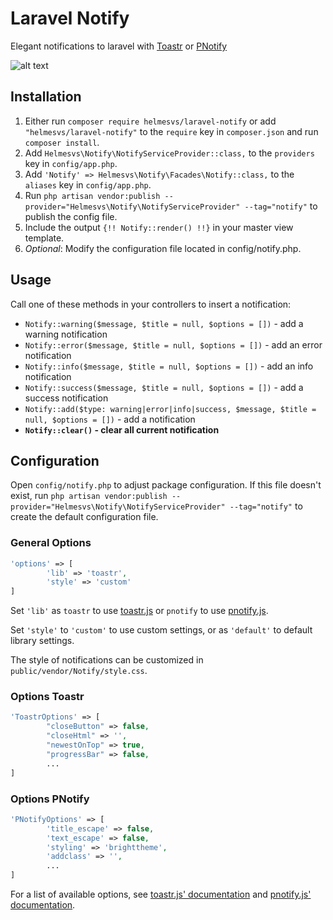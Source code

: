 Laravel Notify
======

Elegant notifications to laravel with [Toastr](https://github.com/CodeSeven/toastr) or [PNotify](https://github.com/sciactive/pnotify)

![alt text](https://i.imgur.com/Tt1L6Bt.png)

Installation
------------

1. Either run `composer require helmesvs/laravel-notify` or add `"helmesvs/laravel-notify"` to the `require` key in `composer.json` and run `composer install`.
2. Add `Helmesvs\Notify\NotifyServiceProvider::class,` to the `providers` key in `config/app.php`.
3. Add `'Notify' => Helmesvs\Notify\Facades\Notify::class,` to the `aliases` key in `config/app.php`.
4. Run `php artisan vendor:publish --provider="Helmesvs\Notify\NotifyServiceProvider" --tag="notify"` to publish the config file.
5. Include the output `{!! Notify::render() !!}` in your master view template.
6. *Optional*: Modify the configuration file located in config/notify.php.

Usage
-----

Call one of these methods in your controllers to insert a notification:
  - `Notify::warning($message, $title = null, $options = [])` - add a warning notification
  - `Notify::error($message, $title = null, $options = [])` - add an error notification
  - `Notify::info($message, $title = null, $options = [])` - add an info notification
  - `Notify::success($message, $title = null, $options = [])` - add a success notification
  - `Notify::add($type: warning|error|info|success, $message, $title = null, $options = [])` - add a notification
  - **`Notify::clear()` - clear all current notification**

Configuration
-------------

Open `config/notify.php` to adjust package configuration. If this file doesn't exist, run `php artisan vendor:publish --provider="Helmesvs\Notify\NotifyServiceProvider" --tag="notify"` to create the default configuration file.


### General Options 
``` php
'options' => [
        'lib' => 'toastr',
        'style' => 'custom'
]
```

Set `'lib'` as `toastr` to use [toastr.js](https://github.com/CodeSeven/toastr) or `pnotify` to use [pnotify.js](https://github.com/sciactive/pnotify).

Set `'style'` to `'custom'` to use custom settings, or as `'default'` to default library settings.

The style of notifications can be customized in `public/vendor/Notify/style.css`.

### Options Toastr
``` php
'ToastrOptions' => [
        "closeButton" => false,
        "closeHtml" => '',
        "newestOnTop" => true,
        "progressBar" => false,
        ...
]
```

### Options PNotify
``` php
'PNotifyOptions' => [
        'title_escape' => false,
        'text_escape' => false,
        'styling' => 'brighttheme',
        'addclass' => '', 
        ...
]
```

For a list of available options, see [toastr.js' documentation](https://github.com/CodeSeven/toastr) and [pnotify.js' documentation](https://github.com/sciactive/pnotify).
